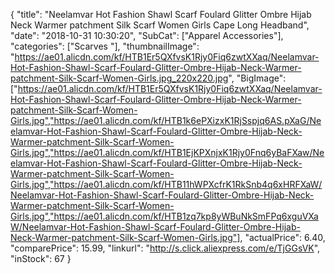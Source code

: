 {
	"title": "Neelamvar Hot Fashion Shawl Scarf Foulard Glitter Ombre Hijab Neck Warmer patchment Silk Scarf Women Girls Cape Long Headband",
	"date": "2018-10-31 10:30:20",
	"SubCat": ["Apparel Accessories"],
	"categories": ["Scarves "],
	"thumbnailImage": "https://ae01.alicdn.com/kf/HTB1Er5QXfvsK1Rjy0Fiq6zwtXXaq/Neelamvar-Hot-Fashion-Shawl-Scarf-Foulard-Glitter-Ombre-Hijab-Neck-Warmer-patchment-Silk-Scarf-Women-Girls.jpg_220x220.jpg",
	"BigImage": ["https://ae01.alicdn.com/kf/HTB1Er5QXfvsK1Rjy0Fiq6zwtXXaq/Neelamvar-Hot-Fashion-Shawl-Scarf-Foulard-Glitter-Ombre-Hijab-Neck-Warmer-patchment-Silk-Scarf-Women-Girls.jpg","https://ae01.alicdn.com/kf/HTB1k6ePXizxK1RjSspjq6AS.pXaG/Neelamvar-Hot-Fashion-Shawl-Scarf-Foulard-Glitter-Ombre-Hijab-Neck-Warmer-patchment-Silk-Scarf-Women-Girls.jpg","https://ae01.alicdn.com/kf/HTB1EjKPXnjxK1Rjy0Fnq6yBaFXaw/Neelamvar-Hot-Fashion-Shawl-Scarf-Foulard-Glitter-Ombre-Hijab-Neck-Warmer-patchment-Silk-Scarf-Women-Girls.jpg","https://ae01.alicdn.com/kf/HTB11hWPXcfrK1RkSnb4q6xHRFXaW/Neelamvar-Hot-Fashion-Shawl-Scarf-Foulard-Glitter-Ombre-Hijab-Neck-Warmer-patchment-Silk-Scarf-Women-Girls.jpg","https://ae01.alicdn.com/kf/HTB1zq7kp8yWBuNkSmFPq6xguVXaW/Neelamvar-Hot-Fashion-Shawl-Scarf-Foulard-Glitter-Ombre-Hijab-Neck-Warmer-patchment-Silk-Scarf-Women-Girls.jpg"],
	"actualPrice": 6.40,
	"comparePrice": 15.99,
	"linkurl": "http://s.click.aliexpress.com/e/TjGGsVK",
	"inStock": 67
}
